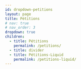 ```yaml
---
id: dropdown-petitions
layout: page
title: Pétitions
# nav: true
# nav_order: 3
dropdown: true
children:
  - title: Pétitions
    permalink: /petitions/
  - title: divider
  - title: Pétitions-Liquid
    permalink: /petitions-liquid/
---
```

